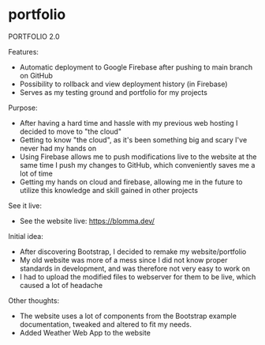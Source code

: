 # portfolio

PORTFOLIO 2.0 

Features:

- Automatic deployment to Google Firebase after pushing to main branch on GitHub
- Possibility to rollback and view deployment history (in Firebase)
- Serves as my testing ground and portfolio for my projects

Purpose:

- After having a hard time and hassle with my previous web hosting I decided to move to "the cloud"
- Getting to know "the cloud", as it's been something big and scary I've never had my hands on
- Using Firebase allows me to push modifications live to the website at the same time I push my changes to GitHub, which conveniently saves me a lot of time
- Getting my hands on cloud and firebase, allowing me in the future to utilize this knowledge and skill gained in other projects

See it live:

- See the website live: https://blomma.dev/

Initial idea:

- After discovering Bootstrap, I decided to remake my website/portfolio
- My old website was more of a mess since I did not know proper standards in development, and was therefore not very easy to work on
- I had to upload the modified files to webserver for them to be live, which caused a lot of headache

Other thoughts:

- The website uses a lot of components from the Bootstrap example documentation, tweaked and altered to fit my needs.
- Added Weather Web App to the website
